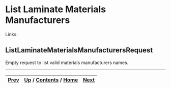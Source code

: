 # List Laminate Materials Manufacturers

Links:

## ListLaminateMaterialsManufacturersRequest

Empty request to list valid materials manufacturers names.

* * *

[Prev](ch01s10s09s03.md) | [Up](ch01s10.md) / [Contents](index.md) / [Home](../../index.htm)|  [Next](ch01s10s10s02.md)  
---|---|---

